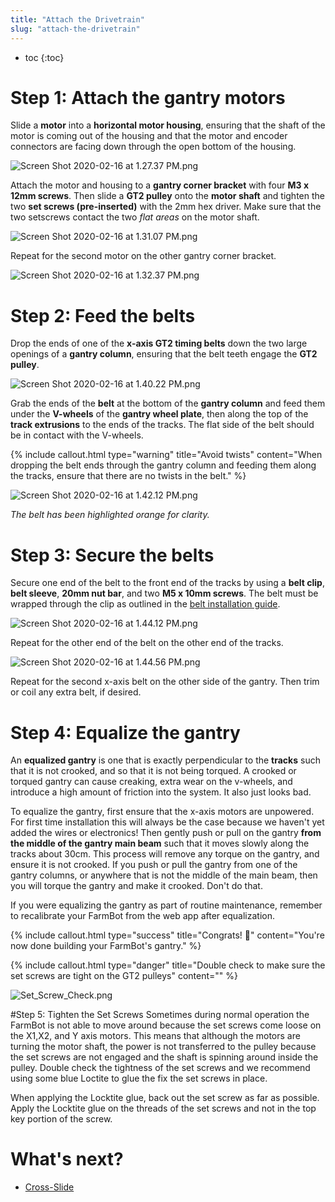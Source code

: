 ```yaml
---
title: "Attach the Drivetrain"
slug: "attach-the-drivetrain"
---
```


* toc
{:toc}

# Step 1: Attach the gantry motors
Slide a **motor** into a **horizontal motor housing**, ensuring that the shaft of the motor is coming out of the housing and that the motor and encoder connectors are facing down through the open bottom of the housing.

![Screen Shot 2020-02-16 at 1.27.37 PM.png](_images/Screen_Shot_2020-02-16_at_1.27.37_PM.png)

Attach the motor and housing to a **gantry corner bracket** with four **M3 x 12mm screws**. Then slide a **GT2 pulley** onto the **motor shaft** and tighten the two **set screws (pre-inserted)** with the 2mm hex driver. Make sure that the two setscrews contact the two *flat areas* on the motor shaft.

![Screen Shot 2020-02-16 at 1.31.07 PM.png](_images/Screen_Shot_2020-02-16_at_1.31.07_PM.png)

Repeat for the second motor on the other gantry corner bracket.

![Screen Shot 2020-02-16 at 1.32.37 PM.png](_images/Screen_Shot_2020-02-16_at_1.32.37_PM.png)


# Step 2: Feed the belts
Drop the ends of one of the **x-axis GT2 timing belts** down the two large openings of a **gantry column**, ensuring that the belt teeth engage the **GT2 pulley**.

![Screen Shot 2020-02-16 at 1.40.22 PM.png](_images/Screen_Shot_2020-02-16_at_1.40.22_PM.png)

Grab the ends of the **belt** at the bottom of the **gantry column** and feed them under the **V-wheels** of the **gantry wheel plate**, then along the top of the **track extrusions** to the ends of the tracks. The flat side of the belt should be in contact with the V-wheels.

{%
include callout.html
type="warning"
title="Avoid twists"
content="When dropping the belt ends through the gantry column and feeding them along the tracks, ensure that there are no twists in the belt."
%}



![Screen Shot 2020-02-16 at 1.42.12 PM.png](_images/Screen_Shot_2020-02-16_at_1.42.12_PM.png)

_The belt has been highlighted orange for clarity._

# Step 3: Secure the belts
Secure one end of the belt to the front end of the tracks by using a **belt clip**, **belt sleeve**, **20mm nut bar**, and two **M5 x 10mm screws**. The belt must be wrapped through the clip as outlined in the [belt installation guide](../../Extras/reference/belt-installation.md).

![Screen Shot 2020-02-16 at 1.44.12 PM.png](_images/Screen_Shot_2020-02-16_at_1.44.12_PM.png)

Repeat for the other end of the belt on the other end of the tracks.

![Screen Shot 2020-02-16 at 1.44.56 PM.png](_images/Screen_Shot_2020-02-16_at_1.44.56_PM.png)

Repeat for the second x-axis belt on the other side of the gantry. Then trim or coil any extra belt, if desired.

# Step 4: Equalize the gantry
An **equalized gantry** is one that is exactly perpendicular to the **tracks** such that it is not crooked, and so that it is not being torqued. A crooked or torqued gantry can cause creaking, extra wear on the v-wheels, and introduce a high amount of friction into the system. It also just looks bad.

To equalize the gantry, first ensure that the x-axis motors are unpowered. For first time installation this will always be the case because we haven't yet added the wires or electronics! Then gently push or pull on the gantry **from the middle of the gantry main beam** such that it moves slowly along the tracks about 30cm. This process will remove any torque on the gantry, and ensure it is not crooked. If you push or pull the gantry from one of the gantry columns, or anywhere that is not the middle of the main beam, then you will torque the gantry and make it crooked. Don't do that.

If you were equalizing the gantry as part of routine maintenance, remember to recalibrate your FarmBot from the web app after equalization.

{%
include callout.html
type="success"
title="Congrats! 🎉"
content="You're now done building your FarmBot's gantry."
%}



{%
include callout.html
type="danger"
title="Double check to make sure the set screws are tight on the GT2 pulleys"
content=""
%}



![Set_Screw_Check.png](_images/Set_Screw_Check.png)

#Step 5: Tighten the Set Screws
Sometimes during normal operation the FarmBot is not able to move around because the set screws come loose on the X1,X2, and Y axis motors. This means that although the motors are turning the motor shaft, the power is not transferred to the pulley because the set screws are not engaged and the shaft is spinning around inside the pulley.  Double check the tightness of the set screws and we recommend using some blue Loctite to glue the fix the set screws in place.

When applying the Locktite glue, back out the set screw as far as possible. Apply the Locktite glue on the threads of the set screws and not in the top key portion of the screw.

# What's next?

 * [Cross-Slide](../../FarmBot-Genesis-V1.5/cross-slide.md)
